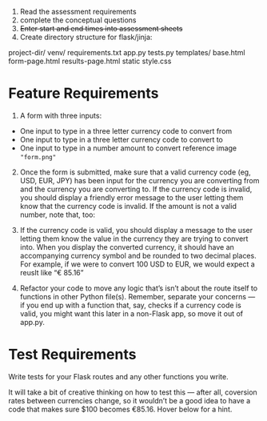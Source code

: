 1. Read the assessment requirements
2. complete the conceptual questions
3. ~~Enter start and end times into assessment sheets~~
4. Create directory structure for flask/jinja:

project-dir/
  venv/
  requirements.txt
  app.py
  tests.py
  templates/
      base.html
      form-page.html
      results-page.html
  static
    style.css

# Feature Requirements

1. A form with three inputs:
- One input to type in a three letter currency code to convert from
- One input to type in a three letter currency code to convert to
- One input to type in a number amount to convert
reference image `"form.png"`

2.  Once the form is submitted, make sure that a valid currency code (eg, USD, EUR, JPY) has been input for the currency you are converting from and the currency you are converting to. If the currency code is invalid, you should display a friendly error message to the user letting them know that the currency code is invalid. If the amount is not a valid number, note that, too:

3. If the currency code is valid, you should display a message to the user letting them know the value in the currency they are trying to convert into. When you display the converted currency, it should have an accompanying currency symbol and be rounded to two decimal places. For example, if we were to convert 100 USD to EUR, we would expect a reuslt like “€ 85.16”

4. Refactor your code to move any logic that’s isn’t about the route itself to functions in other Python file(s). Remember, separate your concerns — if you end up with a function that, say, checks if a currency code is valid, you might want this later in a non-Flask app, so move it out of app.py.

# Test Requirements
Write tests for your Flask routes and any other functions you write.

It will take a bit of creative thinking on how to test this — after all, coversion rates between currencies change, so it wouldn’t be a good idea to have a code that makes sure $100 becomes €85.16. Hover below for a hint.